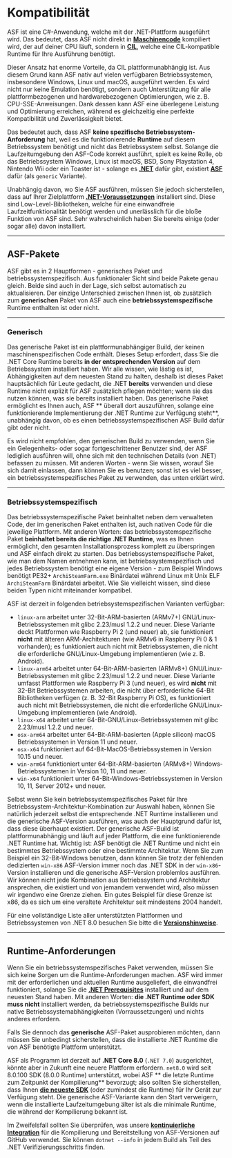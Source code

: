 # Kompatibilität

ASF ist eine C#-Anwendung, welche mit der .NET-Plattform ausgeführt wird. Das bedeutet, dass ASF nicht direkt in **[Maschinencode](https://de.wikipedia.org/wiki/Machine_code)** kompiliert wird, der auf deiner CPU läuft, sondern in **[CIL](https://de.wikipedia.org/wiki/Common_Intermediate_Language)**, welche eine CIL-kompatible Runtime für Ihre Ausführung benötigt.

Dieser Ansatz hat enorme Vorteile, da CIL plattformunabhängig ist. Aus diesem Grund kann ASF nativ auf vielen verfügbaren Betriebssystemen, insbesondere Windows, Linux und macOS, ausgeführt werden. Es wird nicht nur keine Emulation benötigt, sondern auch Unterstützung für alle plattformbezogenen und hardwarebezogenen Optimierungen, wie z. B. CPU-SSE-Anweisungen. Dank dessen kann ASF eine überlegene Leistung und Optimierung erreichen, während es gleichzeitig eine perfekte Kompatibilität und Zuverlässigkeit bietet.

Das bedeutet auch, dass ASF **keine spezifische Betriebssystem-Anforderung** hat, weil es die funktionierende **Runtime** auf diesem Betriebssystem benötigt und nicht das Betriebssystem selbst. Solange die Laufzeitumgebung den ASF-Code korrekt ausführt, spielt es keine Rolle, ob das Betriebssystem Windows, Linux ist macOS, BSD, Sony Playstation 4, Nintendo Wii oder ein Toaster ist - solange es **[.NET](https://dotnet.microsoft.com/download/dotnet)** dafür gibt, existiert **[ASF](https://github.com/JustArchiNET/ArchiSteamFarm/releases/latest)** dafür (als `generic` Variante).

Unabhängig davon, wo Sie ASF ausführen, müssen Sie jedoch sicherstellen, dass auf Ihrer Zielplattform **[.NET-Voraussetzungen](https://github.com/dotnet/core/blob/main/Documentation/prereqs.md)** installiert sind. Diese sind Low-Level-Bibliotheken, welche für eine einwandfreie Laufzeitfunktionalität benötigt werden und unerlässlich für die bloße Funktion von ASF sind. Sehr wahrscheinlich haben Sie bereits einige (oder sogar alle) davon installiert.

---

## ASF-Pakete

ASF gibt es in 2 Hauptformen - generisches Paket und betriebssystemspezifisch. Aus funktionaler Sicht sind beide Pakete genau gleich. Beide sind auch in der Lage, sich selbst automatisch zu aktualisieren. Der einzige Unterschied zwischen Ihnen ist, ob zusätzlich zum **generischen** Paket von ASF auch eine **betriebssystemspezifische** Runtime enthalten ist oder nicht.

---

### Generisch

Das generische Paket ist ein plattformunabhängiger Build, der keinen maschinenspezifischen Code enthält. Dieses Setup erfordert, dass Sie die .NET Core Runtime bereits **in der entsprechenden Version** auf dem Betriebssystem installiert haben. Wir alle wissen, wie lästig es ist, Abhängigkeiten auf dem neuesten Stand zu halten, deshalb ist dieses Paket hauptsächlich für Leute gedacht, die .NET **bereits** verwenden und diese Runtime nicht explizit für ASF zusätzlich pflegen möchten; wenn sie das nutzen können, was sie bereits installiert haben. Das generische Paket ermöglicht es Ihnen auch, ASF ** überall dort auszuführen, solange eine funktionierende Implementierung der .NET Runtime zur Verfügung steht**, unabhängig davon, ob es einen betriebssystemspezifischen ASF Build dafür gibt oder nicht.

Es wird nicht empfohlen, den generischen Build zu verwenden, wenn Sie ein Gelegenheits- oder sogar fortgeschrittener Benutzer sind, der ASF lediglich ausführen will, ohne sich mit den technischen Details (von .NET) befassen zu müssen. Mit anderen Worten - wenn Sie wissen, worauf Sie sich damit einlassen, dann können Sie es benutzen; sonst ist es viel besser, ein betriebssystemspezifisches Paket zu verwenden, das unten erklärt wird.

---

### Betriebssystemspezifisch

Das betriebssystemspezifische Paket beinhaltet neben dem verwalteten Code, der im generischen Paket enthalten ist, auch nativen Code für die jeweilige Plattform. Mit anderen Worten: das betriebssystemspezifische Paket **beinhaltet bereits die richtige .NET Runtime**, was es Ihnen ermöglicht, den gesamten Installationsprozess komplett zu überspringen und ASF einfach direkt zu starten. Das betriebssystemspezifische Paket, wie man dem Namen entnehmen kann, ist betriebssystemspezifisch und jedes Betriebssystem benötigt eine eigene Version - zum Beispiel Windows benötigt PE32+ `ArchiSteamFarm.exe` Binärdatei während Linux mit Unix ELF `ArchiSteamFarm` Binärdatei arbeitet. Wie Sie vielleicht wissen, sind diese beiden Typen nicht miteinander kompatibel.

ASF ist derzeit in folgenden betriebsystemspezifischen Varianten verfügbar:

- `linux-arm` arbeitet unter 32-Bit-ARM-basierten (ARMv7+) GNU/Linux-Betriebssystemen mit glibc 2.23/musl 1.2.2 und neuer. Diese Variante deckt Plattformen wie Raspberry Pi 2 (und neuer) ab, sie funktioniert **nicht** mit älteren ARM-Architekturen (wie ARMv6 in Raspberry Pi 0 & 1 vorhanden); es funktioniert auch nicht mit Betriebssystemen, die nicht die erforderliche GNU/Linux-Umgebung implementieren (wie z. B. Android).
- `linux-arm64` arbeitet unter 64-Bit-ARM-basierten (ARMv8+) GNU/Linux-Betriebssystemen mit glibc 2.23/musl 1.2.2 und neuer. Diese Variante umfasst Plattformen wie Raspberry Pi 3 (und neuer), es wird **nicht** mit 32-Bit Betriebssystemen arbeiten, die nicht über erforderliche 64-Bit Bibliotheken verfügen (z. B. 32-Bit Raspberry Pi OS), es funktioniert auch nicht mit Betriebssystemen, die nicht die erforderliche GNU/Linux-Umgebung implementieren (wie Android).
- `linux-x64` arbeitet unter 64-Bit-GNU/Linux-Betriebssystemen mit glibc 2.23/musl 1.2.2 und neuer.
- `osx-arm64` arbeitet unter 64-Bit-ARM-basierten (Apple silicon) macOS Betriebssystemen in Version 11 und neuer.
- `osx-x64` funktioniert auf 64-Bit-MacOS-Betriebssystemen in Version 10.15 und neuer.
- `win-arm64` funktioniert unter 64-Bit-ARM-basierten (ARMv8+) Windows-Betriebssystemen in Version 10, 11 und neuer.
- `win-x64` funktioniert unter 64-Bit-Windows-Betriebssystemen in Version 10, 11, Server 2012+ und neuer.

Selbst wenn Sie kein betriebssystemspezifisches Paket für Ihre Betriebssystem-Architektur-Kombination zur Auswahl haben, können Sie natürlich jederzeit selbst die entsprechende .NET Runtime installieren und die generische ASF-Version ausführen, was auch der Hauptgrund dafür ist, dass diese überhaupt existiert. Der generische ASF-Build ist plattformunabhängig und läuft auf jeder Plattform, die eine funktionierende .NET Runtime hat. Wichtig ist: ASF benötigt die .NET Runtime und nicht ein bestimmtes Betriebssystem oder eine bestimmte Architektur. Wenn Sie zum Beispiel ein 32-Bit-Windows benutzen, dann können Sie trotz der fehlenden dedizierten `win-x86` ASF-Version immer noch das .NET SDK in der `win-x86`-Version installieren und die generische ASF-Version problemlos ausführen. Wir können nicht jede Kombination aus Betriebssystem und Architektur ansprechen, die existiert und von jemandem verwendet wird, also müssen wir irgendwo eine Grenze ziehen. Ein gutes Beispiel für diese Grenze ist x86, da es sich um eine veraltete Architektur seit mindestens 2004 handelt.

Für eine vollständige Liste aller unterstützten Plattformen und Betriebssystemen von .NET 8.0 besuchen Sie bitte die **[Versionshinweise](https://github.com/dotnet/core/blob/main/release-notes/8.0/supported-os.md)**.

---

## Runtime-Anforderungen

Wenn Sie ein betriebssystemspezifisches Paket verwenden, müssen Sie sich keine Sorgen um die Runtime-Anforderungen machen. ASF wird immer mit der erforderlichen und aktuellen Runtime ausgeliefert, die einwandfrei funktioniert, solange Sie die **[.NET Prerequisites](https://github.com/dotnet/core/blob/main/Documentation/prereqs.md)** installiert und auf dem neuesten Stand haben. Mit anderen Worten: **die .NET Runtime oder SDK muss nicht** installiert werden, da betriebssystemspezifische Builds nur native Betriebssystemabhängigkeiten (Vorraussetzungen) und nichts anderes erfordern.

Falls Sie dennoch das **generische** ASF-Paket ausprobieren möchten, dann müssen Sie unbedingt sicherstellen, dass die installierte .NET Runtime die von ASF benötigte Plattform unterstützt.

ASF als Programm ist derzeit auf **.NET Core 8.0** (`.NET 7.0`) ausgerichtet, könnte aber in Zukunft eine neuere Plattform erfordern. `net8.0` wird seit 8.0.100 SDK (8.0.0 Runtime) unterstützt, wobei ASF ** die letzte Runtime zum Zeitpunkt der Kompilierung** bevorzugt; also sollten Sie sicherstellen, dass Ihnen **[die neueste SDK](https://dotnet.microsoft.com/download)** (oder zumindest die Runtime) für Ihr Gerät zur Verfügung steht. Die generische ASF-Variante kann den Start verweigern, wenn die installierte Laufzeitumgebung älter ist als die minimale Runtime, die während der Kompilierung bekannt ist.

Im Zweifelsfall sollten Sie überprüfen, was unsere **[kontinuierliche Integration](https://github.com/JustArchiNET/ArchiSteamFarm/actions/workflows/publish.yml?query=branch%3Amain)** für die Kompilierung und Bereitstellung von ASF-Versionen auf GitHub verwendet. Sie können `dotnet --info` in jedem Build als Teil des .NET Verifizierungsschritts finden.